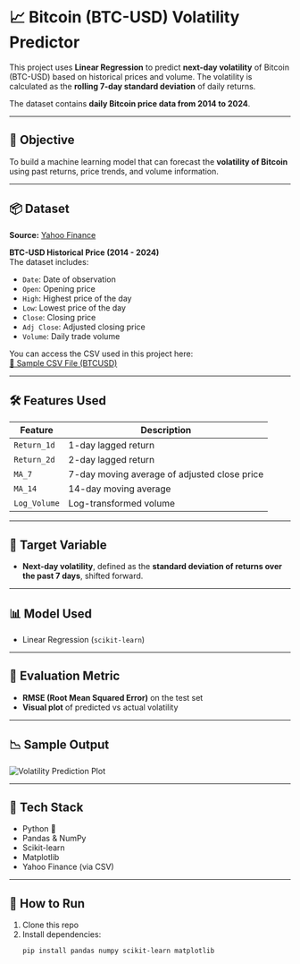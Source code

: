 # 📈 Bitcoin (BTC-USD) Volatility Predictor

This project uses **Linear Regression** to predict **next-day volatility** of Bitcoin (BTC-USD) based on historical prices and volume. The volatility is calculated as the **rolling 7-day standard deviation** of daily returns. 

The dataset contains **daily Bitcoin price data from 2014 to 2024**.

---

## 🧠 Objective

To build a machine learning model that can forecast the **volatility of Bitcoin** using past returns, price trends, and volume information.

---

## 📦 Dataset

**Source:** [Yahoo Finance](https://finance.yahoo.com/quote/BTC-USD/history/)

**BTC-USD Historical Price (2014 - 2024)**  
The dataset includes:

- `Date`: Date of observation  
- `Open`: Opening price  
- `High`: Highest price of the day  
- `Low`: Lowest price of the day  
- `Close`: Closing price  
- `Adj Close`: Adjusted closing price  
- `Volume`: Daily trade volume

You can access the CSV used in this project here:  
[🔗 Sample CSV File (BTCUSD)](https://www.kaggle.com/datasets/kannapat/btc-usd-historical-price-2014-2024)

---

## 🛠️ Features Used

| Feature         | Description                                    |
|----------------|------------------------------------------------|
| `Return_1d`     | 1-day lagged return                           |
| `Return_2d`     | 2-day lagged return                           |
| `MA_7`          | 7-day moving average of adjusted close price |
| `MA_14`         | 14-day moving average                         |
| `Log_Volume`    | Log-transformed volume                        |

---

## 🎯 Target Variable

- **Next-day volatility**, defined as the **standard deviation of returns over the past 7 days**, shifted forward.

---

## 📊 Model Used

- Linear Regression (`scikit-learn`)

---

## 🧪 Evaluation Metric

- **RMSE (Root Mean Squared Error)** on the test set
- **Visual plot** of predicted vs actual volatility

---

## 📉 Sample Output

![Volatility Prediction Plot](https://via.placeholder.com/800x400.png?text=Insert+your+plot+here)

---

## 🧰 Tech Stack

- Python 🐍
- Pandas & NumPy
- Scikit-learn
- Matplotlib
- Yahoo Finance (via CSV)

---

## 🚀 How to Run

1. Clone this repo
2. Install dependencies:  
   ```bash
   pip install pandas numpy scikit-learn matplotlib
